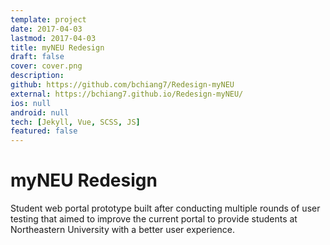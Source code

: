 ```yaml
---
template: project
date: 2017-04-03
lastmod: 2017-04-03
title: myNEU Redesign
draft: false
cover: cover.png
description:
github: https://github.com/bchiang7/Redesign-myNEU
external: https://bchiang7.github.io/Redesign-myNEU/
ios: null
android: null
tech: [Jekyll, Vue, SCSS, JS]
featured: false
---
```


# myNEU Redesign

Student web portal prototype built after conducting multiple rounds of user testing that aimed to improve the current portal to provide students at Northeastern University with a better user experience.
